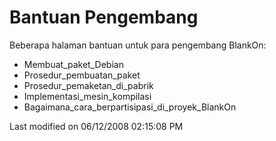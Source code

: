 # Bantuan Pengembang

Beberapa halaman bantuan untuk para pengembang BlankOn:
   * Membuat_paket_Debian
   * Prosedur_pembuatan_paket
   * Prosedur_pemaketan_di_pabrik
   * Implementasi_mesin_kompilasi
   * Bagaimana_cara_berpartisipasi_di_proyek_BlankOn

Last modified on 06/12/2008 02:15:08 PM

